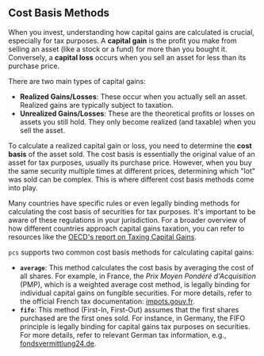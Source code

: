 ## Cost Basis Methods

When you invest, understanding how capital gains are calculated is crucial, especially for tax purposes. A **capital gain** is the profit you make from selling an asset (like a stock or a fund) for more than you bought it. Conversely, a **capital loss** occurs when you sell an asset for less than its purchase price.

There are two main types of capital gains:

*   **Realized Gains/Losses**: These occur when you actually sell an asset. Realized gains are typically subject to taxation.
*   **Unrealized Gains/Losses**: These are the theoretical profits or losses on assets you still hold. They only become realized (and taxable) when you sell the asset.

To calculate a realized capital gain or loss, you need to determine the **cost basis** of the asset sold. The cost basis is essentially the original value of an asset for tax purposes, usually its purchase price. However, when you buy the same security multiple times at different prices, determining which "lot" was sold can be complex. This is where different cost basis methods come into play.

Many countries have specific rules or even legally binding methods for calculating the cost basis of securities for tax purposes. It's important to be aware of these regulations in your jurisdiction. For a broader overview of how different countries approach capital gains taxation, you can refer to resources like the [OECD's report on Taxing Capital Gains](https://www.oecd.org/content/dam/oecd/en/publications/reports/2025/02/taxing-capital-gains_76a32327/9e33bd2b-en.pdf).

`pcs` supports two common cost basis methods for calculating capital gains:

*   **`average`**: This method calculates the cost basis by averaging the cost of all shares. For example, in France, the *Prix Moyen Pondéré d'Acquisition* (PMP), which is a weighted average cost method, is legally binding for individual capital gains on fungible securities. For more details, refer to the official French tax documentation: [impots.gouv.fr](https://www.impots.gouv.fr/portail/particulier/plus-values-de-cessions-de-valeurs-mobilieres-et-droits-sociaux).
*   **`fifo`**: This method (First-In, First-Out) assumes that the first shares purchased are the first ones sold. For instance, in Germany, the FIFO principle is legally binding for capital gains tax purposes on securities. For more details, refer to relevant German tax information, e.g., [fondsvermittlung24.de](https://www.fondsvermittlung24.de/abgeltungsteuer-fifo-methode/).



